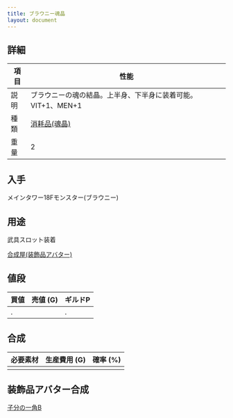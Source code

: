 ```yaml
---
title: ブラウニー魂晶
layout: document
---
```

## 詳細

|項目|性能|
|---|---|
|説明|ブラウニーの魂の結晶。上半身、下半身に装着可能。VIT+1、MEN+1|
|種類|[消耗品(魂晶)](消耗品(魂晶))|
|重量|2|

## 入手

メインタワー18Fモンスター(ブラウニー)

## 用途

武具スロット装着

[合成屋(装飾品アバター)](合成屋(装飾品アバター))

## 値段

|買値|売値 (G)|ギルドP|
|---|---|---|
|.||.|

## 合成

|必要素材|生産費用 (G)|確率 (%)|
|---|---|---|
||||

## 装飾品アバター合成

[子分の一角B](子分の一角B)
